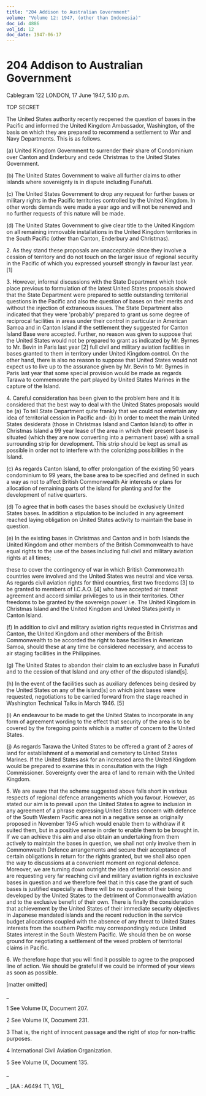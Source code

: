 ```yaml
---
title: "204 Addison to Australian Government"
volume: "Volume 12: 1947, (other than Indonesia)"
doc_id: 4886
vol_id: 12
doc_date: 1947-06-17
---
```


# 204 Addison to Australian Government

Cablegram 122 LONDON, 17 June 1947, 5.10 p.m.

TOP SECRET

The United States authority recently reopened the question of bases in the Pacific and informed the United Kingdom Ambassador, Washington, of the basis on which they are prepared to recommend a settlement to War and Navy Departments. This is as follows.

(a) United Kingdom Government to surrender their share of Condominium over Canton and Enderbury and cede Christmas to the United States Government.

(b) The United States Government to waive all further claims to other islands where sovereignty is in dispute including Funafuti.

(c) The United States Government to drop any request for further bases or military rights in the Pacific territories controlled by the United Kingdom. In other words demands were made a year ago and will not be renewed and no further requests of this nature will be made.

(d) The United States Government to give clear title to the United Kingdom on all remaining immovable installations in the United Kingdom territories in the South Pacific (other than Canton, Enderbury and Christmas).

2\. As they stand these proposals are unacceptable since they involve a cession of territory and do not touch on the larger issue of regional security in the Pacific of which you expressed yourself strongly in favour last year. [1]

3\. However, informal discussions with the State Department which took place previous to formulation of the latest United States proposals showed that the State Department were prepared to settle outstanding territorial questions in the Pacific and also the question of bases on their merits and without the injection of extraneous issues. The State Department also indicated that they were 'probably' prepared to grant us some degree of reciprocal facilities in areas under their control in particular in American Samoa and in Canton Island if the settlement they suggested for Canton Island Base were accepted. Further, no reason was given to suppose that the United States would not be prepared to grant as indicated by Mr. Byrnes to Mr. Bevin in Paris last year [2] full civil and military aviation facilities in bases granted to them in territory under United Kingdom control. On the other hand, there is also no reason to suppose that United States would not expect us to live up to the assurance given by Mr. Bevin to Mr. Byrnes in Paris last year that some special provision would be made as regards Tarawa to commemorate the part played by United States Marines in the capture of the Island.

4\. Careful consideration has been given to the problem here and it is considered that the best way to deal with the United States proposals would be (a) To tell State Department quite frankly that we could not entertain any idea of territorial cession in Pacific and- (b) In order to meet the main United States desiderata (those in Christmas Island and Canton Island) to offer in Christmas Island a 99 year lease of the area in which their present base is situated (which they are now converting into a permanent base) with a small surrounding strip for development. This strip should be kept as small as possible in order not to interfere with the colonizing possibilities in the Island.

(c) As regards Canton Island, to offer prolongation of the existing 50 years condominium to 99 years, the base area to be specified and defined in such a way as not to affect British Commonwealth Air interests or plans for allocation of remaining parts of the island for planting and for the development of native quarters.

(d) To agree that in both cases the bases should be exclusively United States bases. In addition a stipulation to be included in any agreement reached laying obligation on United States activity to maintain the base in question.

(e) In the existing bases in Christmas and Canton and in both Islands the United Kingdom and other members of the British Commonwealth to have equal rights to the use of the bases including full civil and military aviation rights at all times;

these to cover the contingency of war in which British Commonwealth countries were involved and the United States was neutral and vice versa. As regards civil aviation rights for third countries, first two freedoms [3] to be granted to members of I.C.A.O. [4] who have accepted air transit agreement and accord similar privileges to us in their territories. Other freedoms to be granted by the sovereign power i.e. The United Kingdom in Christmas Island and the United Kingdom and United States jointly in Canton Island.

(f) In addition to civil and military aviation rights requested in Christmas and Canton, the United Kingdom and other members of the British Commonwealth to be accorded the right to base facilities in American Samoa, should these at any time be considered necessary, and access to air staging facilities in the Philippines.

(g) The United States to abandon their claim to an exclusive base in Funafuti and to the cession of that Island and any other of the disputed island[s].

(h) In the event of the facilities such as auxiliary defences being desired by the United States on any of the island[s] on which joint bases were requested, negotiations to be carried forward from the stage reached in Washington Technical Talks in March 1946. [5]

(i) An endeavour to be made to get the United States to incorporate in any form of agreement wording to the effect that security of the area is to be covered by the foregoing points which is a matter of concern to the United States.

(j) As regards Tarawa the United States to be offered a grant of 2 acres of land for establishment of a memorial and cemetery to United States Marines. If the United States ask for an increased area the United Kingdom would be prepared to examine this in consultation with the High Commissioner. Sovereignty over the area of land to remain with the United Kingdom.

5\. We are aware that the scheme suggested above falls short in various respects of regional defence arrangements which you favour. However, as stated our aim is to prevail upon the United States to agree to inclusion in any agreement of a phrase expressing United States concern with defence of the South Western Pacific area not in a negative sense as originally proposed in November 1945 which would enable them to withdraw if it suited them, but in a positive sense in order to enable them to be brought in. If we can achieve this aim and also obtain an undertaking from them actively to maintain the bases in question, we shall not only involve them in Commonwealth Defence arrangements and secure their acceptance of certain obligations in return for the rights granted, but we shall also open the way to discussions at a convenient moment on regional defence. Moreover, we are turning down outright the idea of territorial cession and are requesting very far reaching civil and military aviation rights in exclusive bases in question and we therefore feel that in this case the grant of such bases is justified especially as there will be no question of their being developed by the United States to the detriment of Commonwealth aviation and to the exclusive benefit of their own. There is finally the consideration that achievement by the United States of their immediate security objectives in Japanese mandated islands and the recent reduction in the service budget allocations coupled with the absence of any threat to United States interests from the southern Pacific may correspondingly reduce United States interest in the South Western Pacific. We should then be on worse ground for negotiating a settlement of the vexed problem of territorial claims in Pacific.

6\. We therefore hope that you will find it possible to agree to the proposed line of action. We should be grateful if we could be informed of your views as soon as possible.

[matter omitted]

_

1 See Volume IX, Document 207.

2 See Volume IX, Document 231.

3 That is, the right of innocent passage and the right of stop for non-traffic purposes.

4 International Civil Aviation Organization.

5 See Volume IX, Document 135.

_

_ [AA : A6494 T1, 1/6]_
